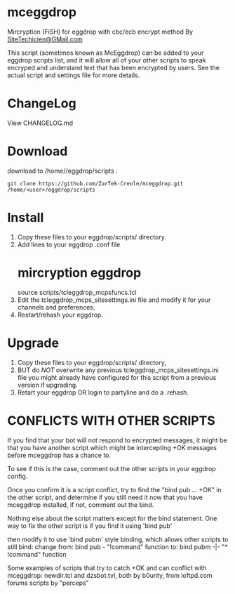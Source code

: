 # mceggdrop
Mircryption (FiSH) for eggdrop with cbc/ecb encrypt method By SiteTechicien@GMail.com

This script (sometimes known as McEggdrop) can be added to your eggdrop
 scripts list, and it will allow all of your other scripts to speak encryped
 and understand text that has been encrypted by users.  See the actual script
 and settings file for more details.

# ChangeLog
View CHANGELOG.md

# Download
download to /home/<user>/eggdrop/scripts :

	git clone https://github.com/ZarTek-Creole/mceggdrop.git /home/<user>/eggdrop/scripts

# Install
1) Copy these files to your eggdrop/scripts/ directory.
2) Add lines to your eggdrop .conf file
      # mircryption eggdrop
      source scripts/tcleggdrop_mcpsfuncs.tcl
3) Edit the tcleggdrop_mcps_sitesettings.ini file and modify it for your channels and preferences.
4) Restart/rehash your eggdrop.

# Upgrade
1) Copy these files to your eggdrop/scripts/ directory,
2) BUT do *NOT* overwrite any previous tcleggdrop_mcps_sitesettings.ini file you
 might already have configured for this script from a previous version if upgrading.
3) Retart your eggdrop OR login to partyline and do a .rehash.

# CONFLICTS WITH OTHER SCRIPTS
If you find that your bot will not respond to encrypted messages, it might be that you
have another script which might be intercepting +OK messages before mceggdrop has a chance to.

To see if this is the case, comment out the other scripts in your eggdrop config.

Once you confirm it is a script conflict, try to find the "bind pub ... +OK" in the other script,
and determine if you still need it now that you have mceggdrop installed, if not, comment out the bind. 

Nothing else about the script matters except for the bind statement.
One way to fix the other script is if you find it using 'bind pub'

then modify it to use 'bind pubm' style binding, which allows other scripts to still bind:
change from:  bind pub - "!command" function
to:           bind pubm -|- "* !command" function

Some examples of scripts that try to catch +OK and can conflict with mceggdrop:
newdir.tcl and dzsbot.tvl, both by b0unty, from ioftpd.com forums scripts by "perceps"